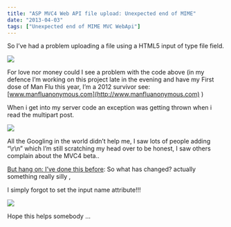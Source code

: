 ```yaml
---
title: "ASP MVC4 Web API file upload: Unexpected end of MIME"
date: "2013-04-03"
tags: ["Unexpected end of MIME MVC WebApi"]
---
```


So I’ve had a problem uploading a file using a HTML5 input of type file field.

![](/images/./image.axd?picture=image_thumb_252.png)

For love nor money could I see a problem with the code above (in my defence I’m working on this project late in the evening and have my First dose of Man Flu this year, I’m a 2012 survivor see: [www.manfluanonymous.com](http://www.manfluanonymous.com) )

When i get into my server code an exception was getting thrown when i read the multipart post.

![](/images/./image.axd?picture=image_thumb_253.png)

All the Googling in the world didn’t help me, I saw lots of people adding “\r\n” which I’m still scratching my head over to be honest, I saw others complain about the MVC4 beta..

[But hang on: I’ve done this before](/post/2012/04/04/Uploading-a-file-in-MVC4-C5-NET-45.aspx): So what has changed? actually something really silly , 

I simply forgot to set the input name attribute!!!

![](/images/./image.axd?picture=image_thumb_254.png)

Hope this helps somebody …
